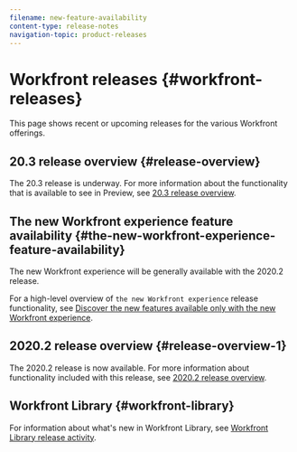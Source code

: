 ```yaml
---
filename: new-feature-availability
content-type: release-notes
navigation-topic: product-releases
---
```





# Workfront releases  {#workfront-releases}

This page shows recent or upcoming releases for the various Workfront offerings. 


## 20.3 release overview {#release-overview}

The 20.3 release is underway. For more information about the functionality that is available to see in Preview, see [20.3 release overview](20.3-release-overview.md).



## The new Workfront experience feature availability {#the-new-workfront-experience-feature-availability}

The new Workfront experience will be generally available with the 2020.2 release. 


For a high-level overview of `the new Workfront experience` release functionality, see [Discover the new features available only with the new Workfront experience](https://one.workfront.com/s/article/Discover-the-new-features-available-only-with-the-new-Workfront-experience-224802325).


## 2020.2 release overview {#release-overview-1}

The 2020.2 release is now available. For more information about functionality included with this release, see [2020.2 release overview](https://one.workfront.com/s/article/2020-2-release-overview-439776658). 


## Workfront Library {#workfront-library}

For information about what's new in Workfront Library, see [Workfront Library release activity](_workfront-library-release-activity.md).
